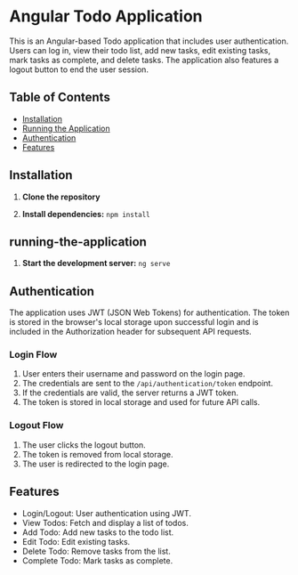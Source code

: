 # Angular Todo Application

This is an Angular-based Todo application that includes user authentication.
Users can log in, view their todo list, add new tasks, edit existing tasks, mark tasks as complete, and delete tasks.
The application also features a logout button to end the user session.

## Table of Contents

- [Installation](#installation)
- [Running the Application](#running-the-application)
- [Authentication](#authentication)
- [Features](#features)

## Installation

1. **Clone the repository**

2. **Install dependencies:**
   `npm install`

## running-the-application

1. **Start the development server:**
   `ng serve`

## Authentication

The application uses JWT (JSON Web Tokens) for authentication.
The token is stored in the browser's local storage upon successful login and is included in the Authorization header for subsequent API requests.

### Login Flow

1. User enters their username and password on the login page.
2. The credentials are sent to the `/api/authentication/token` endpoint.
3. If the credentials are valid, the server returns a JWT token.
4. The token is stored in local storage and used for future API calls.

### Logout Flow

1. The user clicks the logout button.
2. The token is removed from local storage.
3. The user is redirected to the login page.

## Features

- Login/Logout: User authentication using JWT.
- View Todos: Fetch and display a list of todos.
- Add Todo: Add new tasks to the todo list.
- Edit Todo: Edit existing tasks.
- Delete Todo: Remove tasks from the list.
- Complete Todo: Mark tasks as complete.
